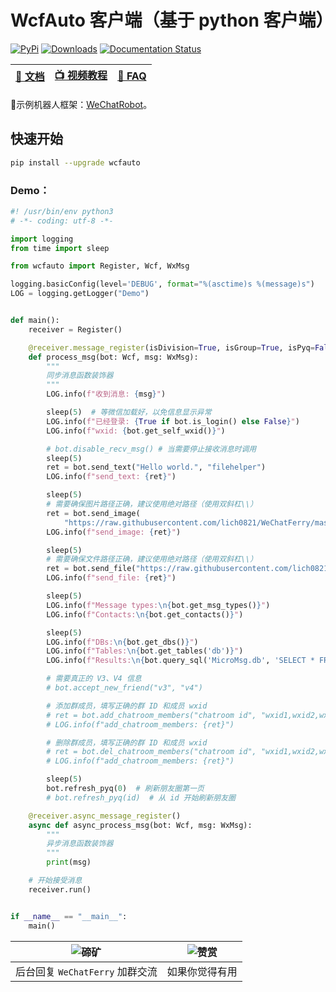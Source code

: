 # WcfAuto 客户端（基于 python 客户端）
[![PyPi](https://img.shields.io/pypi/v/wcferry.svg)](https://pypi.python.org/pypi/wcferry) [![Downloads](https://static.pepy.tech/badge/wcferry)](https://pypi.python.org/pypi/wcferry) [![Documentation Status](https://readthedocs.org/projects/wechatferry/badge/?version=latest)](https://wechatferry.readthedocs.io/zh/latest/?badge=latest)

|[📖 文档](https://wechatferry.readthedocs.io/)|[📺 视频教程](https://mp.weixin.qq.com/s/APdjGyZ2hllXxyG_sNCfXQ)|[🙋 FAQ](https://mp.weixin.qq.com/s/vAGpn1C9stI8Xzt1hUJhLA)|
|:-:|:-:|:-:|

🤖示例机器人框架：[WeChatRobot](https://github.com/lich0821/WeChatRobot)。

## 快速开始
```sh
pip install --upgrade wcfauto
```

### Demo：
```py
#! /usr/bin/env python3
# -*- coding: utf-8 -*-

import logging
from time import sleep

from wcfauto import Register, Wcf, WxMsg

logging.basicConfig(level='DEBUG', format="%(asctime)s %(message)s")
LOG = logging.getLogger("Demo")


def main():
    receiver = Register()

    @receiver.message_register(isDivision=True, isGroup=True, isPyq=False)
    def process_msg(bot: Wcf, msg: WxMsg):
        """
        同步消息函数装饰器
        """
        LOG.info(f"收到消息: {msg}")

        sleep(5)  # 等微信加载好，以免信息显示异常
        LOG.info(f"已经登录: {True if bot.is_login() else False}")
        LOG.info(f"wxid: {bot.get_self_wxid()}")

        # bot.disable_recv_msg() # 当需要停止接收消息时调用
        sleep(5)
        ret = bot.send_text("Hello world.", "filehelper")
        LOG.info(f"send_text: {ret}")

        sleep(5)
        # 需要确保图片路径正确，建议使用绝对路径（使用双斜杠\\）
        ret = bot.send_image(
            "https://raw.githubusercontent.com/lich0821/WeChatFerry/master/assets/QR.jpeg", "filehelper")
        LOG.info(f"send_image: {ret}")

        sleep(5)
        # 需要确保文件路径正确，建议使用绝对路径（使用双斜杠\\）
        ret = bot.send_file("https://raw.githubusercontent.com/lich0821/WeChatFerry/master/README.MD", "filehelper")
        LOG.info(f"send_file: {ret}")

        sleep(5)
        LOG.info(f"Message types:\n{bot.get_msg_types()}")
        LOG.info(f"Contacts:\n{bot.get_contacts()}")

        sleep(5)
        LOG.info(f"DBs:\n{bot.get_dbs()}")
        LOG.info(f"Tables:\n{bot.get_tables('db')}")
        LOG.info(f"Results:\n{bot.query_sql('MicroMsg.db', 'SELECT * FROM Contact LIMIT 1;')}")

        # 需要真正的 V3、V4 信息
        # bot.accept_new_friend("v3", "v4")

        # 添加群成员，填写正确的群 ID 和成员 wxid
        # ret = bot.add_chatroom_members("chatroom id", "wxid1,wxid2,wxid3,...")
        # LOG.info(f"add_chatroom_members: {ret}")

        # 删除群成员，填写正确的群 ID 和成员 wxid
        # ret = bot.del_chatroom_members("chatroom id", "wxid1,wxid2,wxid3,...")
        # LOG.info(f"add_chatroom_members: {ret}")

        sleep(5)
        bot.refresh_pyq(0)  # 刷新朋友圈第一页
        # bot.refresh_pyq(id)  # 从 id 开始刷新朋友圈

    @receiver.async_message_register()
    async def async_process_msg(bot: Wcf, msg: WxMsg):
        """
        异步消息函数装饰器
        """
        print(msg)

    # 开始接受消息
    receiver.run()


if __name__ == "__main__":
    main()

```

|![碲矿](https://raw.githubusercontent.com/lich0821/WeChatFerry/master/assets/TEQuant.jpg)|![赞赏](https://raw.githubusercontent.com/lich0821/WeChatFerry/master/assets/QR.jpeg)|
|:-:|:-:|
|后台回复 `WeChatFerry` 加群交流|如果你觉得有用|
